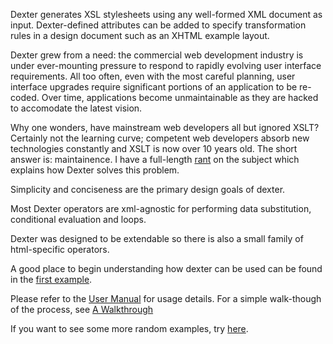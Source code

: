 Dexter generates XSL stylesheets using any well-formed XML document as input. Dexter-defined attributes can be added to specify transformation rules in a design document such as an XHTML example layout.

Dexter grew from a need: the commercial web development industry is under ever-mounting pressure to respond to rapidly evolving user interface requirements. All too often, even with the most careful planning, user interface upgrades require significant portions of an application to be re-coded. Over time, applications become unmaintainable as they are hacked to accomodate the latest vision.

Why one wonders, have mainstream web developers all but ignored XSLT? Certainly not the learning curve; competent web developers absorb new technologies constantly and XSLT is now over 10 years old. The short answer is: maintainence. I have a full-length [rant](CaseForXSL.md) on the subject which explains how Dexter solves this problem.

Simplicity and conciseness are the primary design goals of dexter.

Most Dexter operators are xml-agnostic for performing data substitution, conditional evaluation and loops.

Dexter was designed to be extendable so there is also a small family of html-specific operators.

A good place to begin understanding how dexter can be used can be found in the [first example](FirstExample.md).

Please refer to the [User Manual](UserManual.md) for usage details.  For a simple walk-though of the process, see [A Walkthrough](AWalkthrough.md)

If you want to see some more random examples, try [here](GeneralExamples.md).